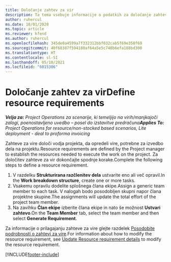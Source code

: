 ```yaml
---
title: Določanje zahtev za vir
description: Ta tema vsebuje informacije o podatkih za določanje zahtev za vir.
author: ruhercul
ms.date: 10/01/2020
ms.topic: article
ms.reviewer: kfend
ms.author: ruhercul
ms.openlocfilehash: 345de0a4599a7f332312bbf032cab5f69e358f69
ms.sourcegitcommit: 40f68387f594180af64a5e5c748b6efa188bd300
ms.translationtype: HT
ms.contentlocale: sl-SI
ms.lasthandoff: 05/10/2021
ms.locfileid: "6015306"
---
```

# <a name="define-resource-requirements"></a><span data-ttu-id="d9e28-103">Določanje zahtev za vir</span><span class="sxs-lookup"><span data-stu-id="d9e28-103">Define resource requirements</span></span>

<span data-ttu-id="d9e28-104">_**Velja za:** Project Operations za scenarije, ki temeljijo na virih/manjkajoči zalogi, poenostavljeno uvedbo – posel do izstavitve predračuna_</span><span class="sxs-lookup"><span data-stu-id="d9e28-104">_**Applies To:** Project Operations for resource/non-stocked based scenarios, Lite deployment - deal to proforma invoicing_</span></span>

<span data-ttu-id="d9e28-105">Zahteve za vire določi vodja projekta, da opredeli vire, potrebne za izvedbo dela na projektu.</span><span class="sxs-lookup"><span data-stu-id="d9e28-105">Resource requirements are defined by the Project manager to establish the resources needed to execute the work on the project.</span></span> <span data-ttu-id="d9e28-106">Za določitev zahteve za vir dokončajte spodnje korake.</span><span class="sxs-lookup"><span data-stu-id="d9e28-106">Complete the following steps to define a resource requirement.</span></span>

1.  <span data-ttu-id="d9e28-107">V razdelku **Strukturirana razčlenitev dela** ustvarite eno ali več opravil.</span><span class="sxs-lookup"><span data-stu-id="d9e28-107">In the **Work breakdown structure**, create one or more tasks.</span></span>
2.  <span data-ttu-id="d9e28-108">Vsakemu opravilu dodelite splošnega člana ekipe.</span><span class="sxs-lookup"><span data-stu-id="d9e28-108">Assign a generic team member to each task.</span></span> <span data-ttu-id="d9e28-109">V nalogah bodo posodobljen skupni napor člana projektne skupine.</span><span class="sxs-lookup"><span data-stu-id="d9e28-109">The assignments will update the total effort of the project team member.</span></span>
3.  <span data-ttu-id="d9e28-110">Na zavihku **Član ekipe** izberite člana ekipe in nato še možnost **Ustvari zahtevo**.</span><span class="sxs-lookup"><span data-stu-id="d9e28-110">On the **Team Member** tab, select the team member and then select **Generate Requirement**.</span></span>

<span data-ttu-id="d9e28-111">Za informacije o prilagajanju zahteve za vire glejte razdelek [Posodobite podrobnosti o zahtevi za vire](define-resource-requirements.md).</span><span class="sxs-lookup"><span data-stu-id="d9e28-111">For information about how to modify the resource requirement, see [Update Resource requirement details](define-resource-requirements.md) to modify the resource requirement.</span></span>

[!INCLUDE[footer-include](../includes/footer-banner.md)]